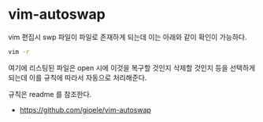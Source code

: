 # vim-autoswap

vim 편집시 swp 파일이 파일로 존재하게 되는데 이는 아래와 같이 확인이 가능하다.

```sh
vim -r
```

여기에 리스팅된 파일은 open 시에 이것을 복구할 것인지 삭제할 것인지 등을
선택하게 되는데 이를 규칙에 따라서 자동으로 처리해준다.

규칙은 readme 를 참조한다.

- https://github.com/gioele/vim-autoswap
